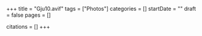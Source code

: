 +++
title = "Gju10.avif"
tags = ["Photos"]
categories = []
startDate = ""
draft = false
pages = []

citations = []
+++
